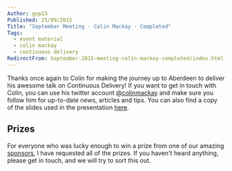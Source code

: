 ```yaml
---
Author: gep13
Published: 25/09/2015
Title: "September Meeting - Colin Mackay - Completed"
Tags:
  - event material
  - colin mackay
  - continuous delivery
RedirectFrom: September-2015-meeting-colin-mackay-completed/index.html
---
```


Thanks once again to Colin for making the journey up to Aberdeen to deliver his awesome talk on Continuous Delivery!  If you want to get in touch with Colin, you can use his twitter account [@colinmackay][Colin_Twitter_Account] and make sure you follow him for up-to-date news, articles and tips. You can also find a copy of the slides used in the presentation [here][Colin_Slides].

## Prizes

For everyone who was lucky enough to win a prize from one of our amazing [sponsors][sponsors_page], I have requested all of the prizes.  If you haven't heard anything, please get in touch, and we will try to sort this out.

[Colin_Slides]: http://colinmackay.scot/2015/09/13/continuous-delivery-aberdeen-developers-net-user-group/
[Colin_Twitter_Account]: https://twitter.com/colinmackay
[sponsors_page]: http://www.aberdeendevelopers.co.uk/sponsors/
